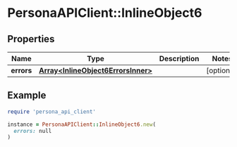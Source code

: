# PersonaAPIClient::InlineObject6

## Properties

| Name | Type | Description | Notes |
| ---- | ---- | ----------- | ----- |
| **errors** | [**Array&lt;InlineObject6ErrorsInner&gt;**](InlineObject6ErrorsInner.md) |  | [optional] |

## Example

```ruby
require 'persona_api_client'

instance = PersonaAPIClient::InlineObject6.new(
  errors: null
)
```

